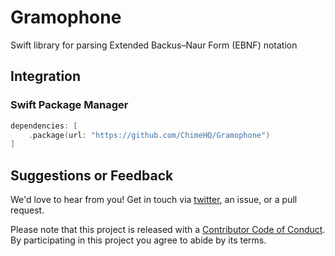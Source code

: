 # Gramophone
Swift library for parsing Extended Backus–Naur Form (EBNF) notation

## Integration

### Swift Package Manager

```swift
dependencies: [
    .package(url: "https://github.com/ChimeHQ/Gramophone")
]
```

## Suggestions or Feedback

We'd love to hear from you! Get in touch via [twitter](https://twitter.com/chimehq), an issue, or a pull request.

Please note that this project is released with a [Contributor Code of Conduct](CODE_OF_CONDUCT.md). By participating in this project you agree to abide by its terms.

